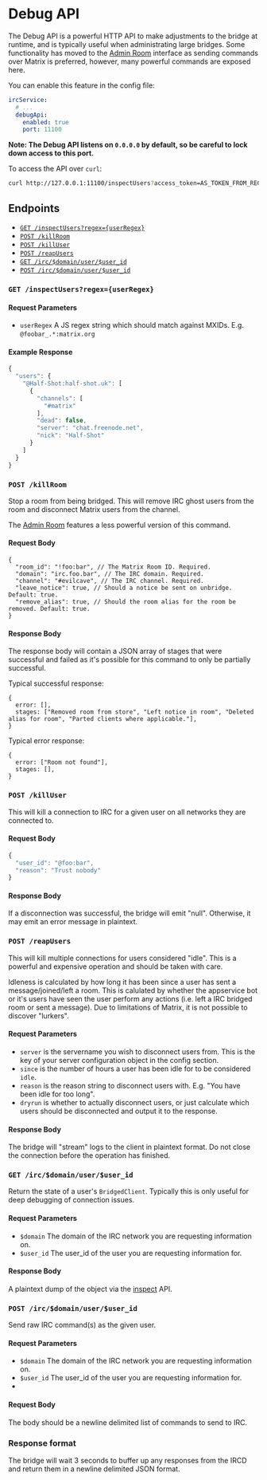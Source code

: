 Debug API
=========


The Debug API is a powerful HTTP API to make adjustments to the bridge at runtime, and is typically useful
when administrating large bridges. Some functionality has moved to the [Admin Room](admin_room)
interface as sending commands over Matrix is preferred, however, many powerful commands are exposed here.

You can enable this feature in the config file:

```yaml
ircService:
  # ...
  debugApi:
    enabled: true
    port: 11100
```

**Note: The Debug API listens on `0.0.0.0` by default, so be careful to lock down access to this port.**

To access the API over `curl`:

```sh
curl http://127.0.0.1:11100/inspectUsers?access_token=AS_TOKEN_FROM_REGISTRATION_FILE
```

## Endpoints

<!-- no toc -->
- [`GET /inspectUsers?regex={userRegex}`](#get-inspectusersregexuserregex)
- [`POST /killRoom`](#post-killroom)
- [`POST /killUser`](#post-killuser)
- [`POST /reapUsers`](#post-reapusers)
- [`GET /irc/$domain/user/$user_id`](#get-ircdomainuseruser_id)
- [`POST /irc/$domain/user/$user_id`](#post-ircdomainuseruser_id)


### `GET /inspectUsers?regex={userRegex}`

#### Request Parameters

- `userRegex` A JS regex string which should match against MXIDs. E.g. `@foobar_.*:matrix.org`

#### Example Response

```js
{
  "users": {
    "@Half-Shot:half-shot.uk": [
      {
        "channels": [
          "#matrix"
        ],
        "dead": false,
        "server": "chat.freenode.net",
        "nick": "Half-Shot"
      }
    ]
  }
}
```

### `POST /killRoom`

Stop a room from being bridged. This will remove IRC ghost users from the room
and disconnect Matrix users from the channel.

The [Admin Room](admin_room#unlink) features a less
powerful version of this command.

#### Request Body

```json5
{
  "room_id": "!foo:bar", // The Matrix Room ID. Required.
  "domain": "irc.foo.bar", // The IRC domain. Required.
  "channel": "#evilcave", // The IRC channel. Required.
  "leave_notice": true, // Should a notice be sent on unbridge. Default: true.
  "remove_alias": true, // Should the room alias for the room be removed. Default: true.
}
```

#### Response Body

The response body will contain a JSON array of stages that were successful and failed as
it's possible for this command to only be partially successful.

Typical successful response:

```json5
{
  error: [],
  stages: ["Removed room from store", "Left notice in room", "Deleted alias for room", "Parted clients where applicable."],
}
```

Typical error response:

```json5
{
  error: ["Room not found"],
  stages: [],
}
```

### `POST /killUser`

This will kill a connection to IRC for a given user on all networks they are connected to.

#### Request Body

```js
{
  "user_id": "@foo:bar",
  "reason": "Trust nobody"
}
```

#### Response Body

If a disconnection was successful, the bridge will emit "null". Otherwise, it may emit an error
message in plaintext.

### `POST /reapUsers`

This will kill multiple connections for users considered "idle". This is a powerful and 
expensive operation and should be taken with care.

Idleness is calculated by how long it has been since a user has sent a message/joined/left a room.
This is calulated by whether the appservice bot or it's users have seen the user perform any actions 
(i.e. left a IRC bridged room or sent a message). Due to limitations of Matrix, it is not possible to 
discover "lurkers".

#### Request Parameters

- `server` is the servername you wish to disconnect users from. This is the key of 
  your server configuration object in the config section.
- `since` is the number of hours a user has been idle for to be considered `idle`.
- `reason` is the reason string to disconnect users with. E.g. "You have been idle for too long".
- `dryrun` is whether to actually disconnect users, or just calculate which users 
  should be disconnected and output it to the response.

#### Response Body

The bridge will "stream" logs to the client in plaintext format. Do not close the
connection before the operation has finished.

### `GET /irc/$domain/user/$user_id`

Return the state of a user's `BridgedClient`. Typically this is only useful for deep debugging
of connection issues.

#### Request Parameters

- `$domain` The domain of the IRC network you are requesting information on.
- `$user_id` The user_id of the user you are requesting information for.

#### Response Body

A plaintext dump of the object via the [inspect](https://nodejs.org/dist/latest-v16.x/docs/api/util.html#util_util_inspect_object_options)
API.

### `POST /irc/$domain/user/$user_id`

Send raw IRC command(s) as the given user.

#### Request Parameters

- `$domain` The domain of the IRC network you are requesting information on.
- `$user_id` The user_id of the user you are requesting information for.
- 
#### Request Body

The body should be a newline delimited list of commands to send to IRC.

### Response format
The bridge will wait 3 seconds to buffer up any responses from the IRCD and return
them in a newline delimited JSON format.